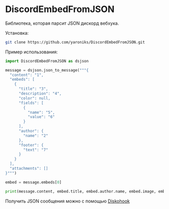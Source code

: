 # DiscordEmbedFromJSON
Библиотека, которая парсит JSON дискорд вебхука.

Установка:
```bash
git clone https://github.com/yaroniks/DiscordEmbedFromJSON.git
```

Пример использования:
```python
import DiscordEmbedFromJSON as dsjson

message = dsjson.json_to_message("""{
  "content": "1",
  "embeds": [
    {
      "title": "3",
      "description": "4",
      "color": null,
      "fields": [
        {
          "name": "5",
          "value": "6"
        }
      ],
      "author": {
        "name": "2"
      },
      "footer": {
        "text": "7"
      }
    }
  ],
  "attachments": []
}""")

embed = message.embeds[0]

print(message.content, embed.title, embed.author.name, embed.image, embed.description, embed.fields[0].value)
```

Получить JSON сообщения можно с помощью [Diskohook](https://discohook.org/)
